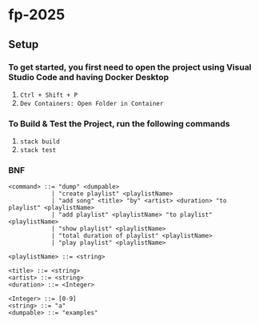 # fp-2025

## Setup

### To get started, you first need to open the project using Visual Studio Code and having Docker Desktop
1. `Ctrl + Shift + P`
2. `Dev Containers: Open Folder in Container`

### To Build & Test the Project, run the following commands
1. `stack build`
2. `stack test`

### BNF
```
<command> ::= "dump" <dumpable>
            | "create playlist" <playlistName>
            | "add song" <title> "by" <artist> <duration> "to playlist" <playlistName>
            | "add playlist" <playlistName> "to playlist" <playlistName>
            | "show playlist" <playlistName>
            | "total duration of playlist" <playlistName>
            | "play playlist" <playlistName>

<playlistName> ::= <string>

<title> ::= <string>
<artist> ::= <string>
<duration> ::= <Integer>

<Integer> ::= [0-9]
<string> ::= "a"
<dumpable> ::= "examples"

```